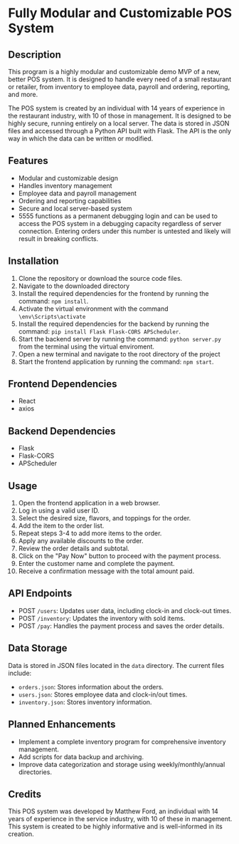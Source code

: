# Fully Modular and Customizable POS System

## Description
This program is a highly modular and customizable demo MVP of a new, better POS system. It is designed to handle every need of a small restaurant or retailer, from inventory to employee data, payroll and ordering, reporting, and more.

The POS system is created by an individual with 14 years of experience in the restaurant industry, with 10 of those in management. It is designed to be highly secure, running entirely on a local server. The data is stored in JSON files and accessed through a Python API built with Flask. The API is the only way in which the data can be written or modified.

## Features
- Modular and customizable design
- Handles inventory management
- Employee data and payroll management
- Ordering and reporting capabilities
- Secure and local server-based system
- 5555 functions as a permanent debugging login and can be used to access the POS system in a debugging capacity regardless of server connection. Entering orders under this number is untested and likely will result in breaking conflicts.

## Installation
1. Clone the repository or download the source code files.
2. Navigate to the downloaded directory
3. Install the required dependencies for the frontend by running the command: `npm install`.
4. Activate the virtual environment with the command `\env\Scripts\activate`
6. Install the required dependencies for the backend by running the command: `pip install Flask Flask-CORS APScheduler`.
7. Start the backend server by running the command: `python server.py` from the terminal using the virtual enviroment.
8. Open a new terminal and navigate to the root directory of the project
9. Start the frontend application by running the command: `npm start`.

## Frontend Dependencies
- React
- axios

## Backend Dependencies
- Flask
- Flask-CORS
- APScheduler

## Usage
1. Open the frontend application in a web browser.
2. Log in using a valid user ID.
3. Select the desired size, flavors, and toppings for the order.
4. Add the item to the order list.
5. Repeat steps 3-4 to add more items to the order.
6. Apply any available discounts to the order.
7. Review the order details and subtotal.
8. Click on the "Pay Now" button to proceed with the payment process.
9. Enter the customer name and complete the payment.
10. Receive a confirmation message with the total amount paid.

## API Endpoints
- POST `/users`: Updates user data, including clock-in and clock-out times.
- POST `/inventory`: Updates the inventory with sold items.
- POST `/pay`: Handles the payment process and saves the order details.

## Data Storage
Data is stored in JSON files located in the `data` directory. The current files include:
- `orders.json`: Stores information about the orders.
- `users.json`: Stores employee data and clock-in/out times.
- `inventory.json`: Stores inventory information.

## Planned Enhancements
- Implement a complete inventory program for comprehensive inventory management.
- Add scripts for data backup and archiving.
- Improve data categorization and storage using weekly/monthly/annual directories.

## Credits
This POS system was developed by Matthew Ford, an individual with 14 years of experience in the service industry, with 10 of these in management. This system is created to be highly informative and is well-informed
in its creation.

